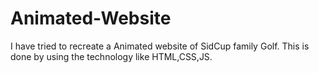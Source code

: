 # Animated-Website
I have tried to recreate a Animated website of SidCup family Golf. This is done by using the technology like HTML,CSS,JS.
